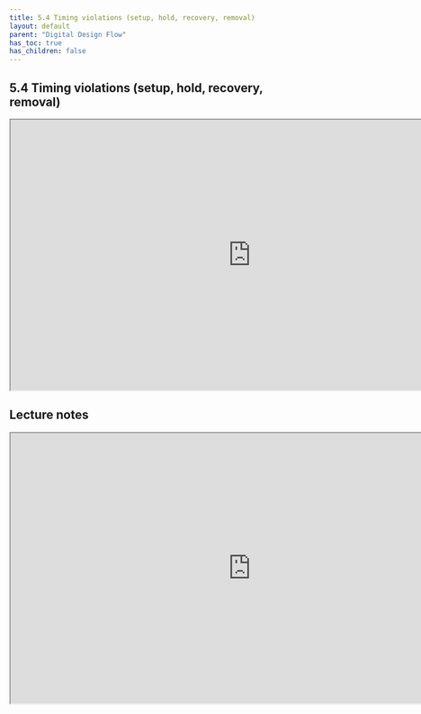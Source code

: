 ```yaml
---
title: 5.4 Timing violations (setup, hold, recovery, removal)
layout: default
parent: "Digital Design Flow"
has_toc: true
has_children: false
---
```

## 5.4 Timing violations (setup, hold, recovery, removal)
<iframe src="https://drive.google.com/file/d/17Z8t5SHSBvoQjtRylSPtjcNICWEh0ED6/preview" width="854" height="480" allow="autoplay"></iframe>

## Lecture notes
<iframe src="https://drive.google.com/file/d/17ThJLgoFzjVPgkJ6sAGYekqIHm-dpFJO/preview" width="854" height="480" allow="autoplay"></iframe>